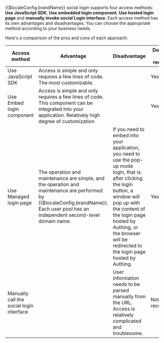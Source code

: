 {{$localeConfig.brandName}} social login supports four access methods: **Use JavaScript SDK**, **Use embedded login component**, **Use hosted login page** and **manually invoke social Login interface**. Each access method has its own advantages and disadvantages. You can choose the appropriate method according to your business needs.

Here's a comparison of the pros and cons of each approach:

| Access method                                                        |Advantage                                                                                | Disadvantage                                                                                                                                                         | Do you want to recommend                                            |
| ---------------------------------------------------------------------- | ----------------------------------------------------------------------------------- | ------------------------------------------------------------------------------------------------------------------------------------------------------------- | ------------------------------------------------------ |
| Use JavaScript SDK <img width=200 style="display:inline;float:right"/> | Access is simple and only requires a few lines of code. The most customizable.                                      |                                                                                                                                                               | <img width=120 style="display:inline;float:right"/> Yes |
| Use Embed login component                                                      | Access is simple and only requires a few lines of code. This component can be integrated into your application. Relatively high degree of customization           |                                                                                                                                                               | Yes                                                    |
| Use Managed login page                                                         | The operation and maintenance are simple, and the operation and maintenance are performed by {{$localeConfig.brandName}}. Each user pool has an independent second-level domain name. | If you need to embed into your application, you need to use the pop-up mode login, that is: after clicking the login button, a window will pop up with the content of the login page hosted by Authing, or the browser will be redirected to the login page hosted by Authing. | Yes                                                     |
| Manually call the social login interface                                                 |                                                                                     | User information needs to be parsed manually from the URL. Access is relatively complicated and troublesome.                                                                                                         |Not recommended                                              |
